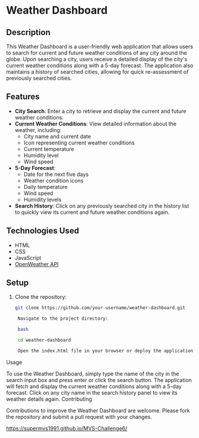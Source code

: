 # Weather Dashboard

## Description

This Weather Dashboard is a user-friendly web application that allows users to search for current and future weather conditions of any city around the globe. Upon searching a city, users receive a detailed display of the city's current weather conditions along with a 5-day forecast. The application also maintains a history of searched cities, allowing for quick re-assessment of previously searched cities.

## Features

- **City Search**: Enter a city to retrieve and display the current and future weather conditions.
- **Current Weather Conditions**: View detailed information about the weather, including:
  - City name and current date
  - Icon representing current weather conditions
  - Current temperature
  - Humidity level
  - Wind speed
- **5-Day Forecast**:
  - Date for the next five days
  - Weather condition icons
  - Daily temperature
  - Wind speed
  - Humidity levels
- **Search History**: Click on any previously searched city in the history list to quickly view its current and future weather conditions again.

## Technologies Used

- HTML
- CSS
- JavaScript
- [OpenWeather API](https://openweathermap.org/api)

## Setup

1. Clone the repository:
   ```bash
   git clone https://github.com/your-username/weather-dashboard.git

    Navigate to the project directory:

    bash

    cd weather-dashboard

    Open the index.html file in your browser or deploy the application to a web server of your choice.

Usage

To use the Weather Dashboard, simply type the name of the city in the search input box and press enter or click the search button. The application will fetch and display the current weather conditions along with a 5-day forecast. Click on any city name in the search history panel to view its weather details again.
Contributing

Contributions to improve the Weather Dashboard are welcome. Please fork the repository and submit a pull request with your changes.

https://supermvs1991.github.io/MVS-Challenge6/